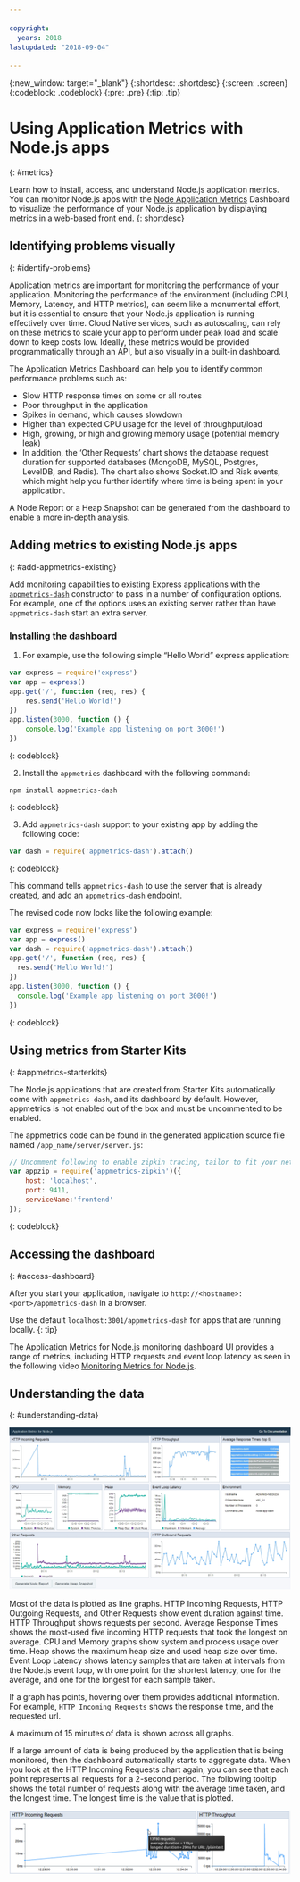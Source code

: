 ```yaml
---

copyright:
  years: 2018
lastupdated: "2018-09-04"

---
```


{:new_window: target="_blank"}
{:shortdesc: .shortdesc}
{:screen: .screen}
{:codeblock: .codeblock}
{:pre: .pre}
{:tip: .tip}

# Using Application Metrics with Node.js apps
{: #metrics}

Learn how to install, access, and understand Node.js application metrics. You can monitor Node.js apps with the [Node Application Metrics](https://developer.ibm.com/open/openprojects/node-application-metrics) Dashboard to visualize the performance of your Node.js application by displaying metrics in a web-based front end.
{: shortdesc}

## Identifying problems visually
{: #identify-problems}

Application metrics are important for monitoring the performance of your application. Monitoring the performance of the environment (including CPU, Memory, Latency, and HTTP metrics), can seem like a monumental effort, but it is essential to ensure that your Node.js application is running effectively over time. Cloud Native services, such as autoscaling, can rely on these metrics to scale your app to perform under peak load and scale down to keep costs low. Ideally, these metrics would be provided programmatically through an API, but also visually in a built-in dashboard.

The Application Metrics Dashboard can help you to identify common performance problems such as:

* Slow HTTP response times on some or all routes
* Poor throughput in the application
* Spikes in demand, which causes slowdown
* Higher than expected CPU usage for the level of throughput/load
* High, growing, or high and growing memory usage (potential memory leak)
* In addition, the ‘Other Requests’ chart shows the database request duration for supported databases (MongoDB, MySQL, Postgres, LevelDB, and Redis). The chart also shows Socket.IO and Riak events, which might help you further identify where time is being spent in your application.

A Node Report or a Heap Snapshot can be generated from the dashboard to enable a more in-depth analysis.

## Adding metrics to existing Node.js apps
{: #add-appmetrics-existing}

Add monitoring capabilities to existing Express applications with the [`appmetrics-dash`](https://github.com/RuntimeTools/appmetrics-dash) constructor to pass in a number of configuration options. For example, one of the options uses an existing server rather than have `appmetrics-dash` start an extra server.

### Installing the dashboard

1. For example, use the following simple “Hello World” express application:
  ```js
  var express = require('express')
  var app = express()
  app.get('/', function (req, res) {
      res.send('Hello World!')
  })
  app.listen(3000, function () {
      console.log('Example app listening on port 3000!')
  })
  ```
  {: codeblock}

2. Install the `appmetrics` dashboard with the following command:
  ```
  npm install appmetrics-dash
  ```
  {: codeblock}

3. Add `appmetrics-dash` support to your existing app by adding the following code:
  ```js
  var dash = require('appmetrics-dash').attach()
  ```
  {: codeblock}

  This command tells `appmetrics-dash` to use the server that is already created, and add an `appmetrics-dash` endpoint.

  The revised code now looks like the following example:
  ```js
  var express = require('express')
  var app = express()
  var dash = require('appmetrics-dash').attach()
  app.get('/', function (req, res) {
    res.send('Hello World!')
  })
  app.listen(3000, function () {
    console.log('Example app listening on port 3000!')
  })
  ```
  {: codeblock}

## Using metrics from Starter Kits
{: #appmetrics-starterkits}

The Node.js applications that are created from Starter Kits automatically come with `appmetrics-dash`, and its dashboard by default. However, appmetrics is not enabled out of the box and must be uncommented to be enabled.

The appmetrics code can be found in the generated application source file named `/app_name/server/server.js`:
```js
// Uncomment following to enable zipkin tracing, tailor to fit your network configuration:
var appzip = require('appmetrics-zipkin')({
    host: 'localhost',
    port: 9411,
    serviceName:'frontend'
});
```
{: codeblock}

## Accessing the dashboard
{: #access-dashboard}

After you start your application, navigate to `http://<hostname>:<port>/appmetrics-dash` in a browser.

Use the default `localhost:3001/appmetrics-dash` for apps that are running locally.
{: tip}

The Application Metrics for Node.js monitoring dashboard UI provides a range of metrics, including HTTP requests and event loop latency as seen in the following video [Monitoring Metrics for Node.js](https://www.youtube.com/watch?v=7hV8gKlMYLs&feature=youtu.be).

## Understanding the data
{: #understanding-data}

![Appmetrics Dashboard](images/appmetricsdash-1.png)

Most of the data is plotted as line graphs. HTTP Incoming Requests, HTTP Outgoing Requests, and Other Requests show event duration against time. HTTP Throughput shows requests per second. Average Response Times shows the most-used five incoming HTTP requests that took the longest on average. CPU and Memory graphs show system and process usage over time. Heap shows the maximum heap size and used heap size over time. Event Loop Latency shows latency samples that are taken at intervals from the Node.js event loop, with one point for the shortest latency, one for the average, and one for the longest for each sample taken.

If a graph has points, hovering over them provides additional information. For example, `HTTP Incoming Requests` shows the response time, and the requested url.

A maximum of 15 minutes of data is shown across all graphs.

If a large amount of data is being produced by the application that is being monitored, then the dashboard automatically starts to aggregate data. When you look at the HTTP Incoming Requests chart again, you can see that each point represents all requests for a 2-second period. The following tooltip shows the total number of requests along with the average time taken, and the longest time. The longest time is the value that is plotted.

![Show Tooltip](images/tooltip-1.png)




